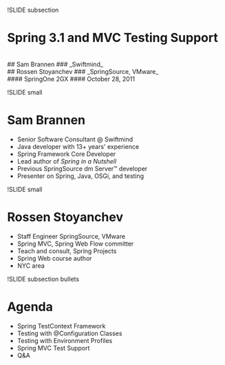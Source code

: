 !SLIDE subsection
# __Spring 3.1 and MVC Testing Support__
<br />
## Sam Brannen
### _Swiftmind_
<br />
## Rossen Stoyanchev
### _SpringSource, VMware_
<br />
#### SpringOne 2GX
#### October 28, 2011

!SLIDE small
# __Sam Brannen__

* Senior Software Consultant @ Swiftmind
* Java developer with 13+ years' experience
* Spring Framework Core Developer
* Lead author of _Spring in a Nutshell_
* Previous SpringSource dm Server™ developer
* Presenter on Spring, Java, OSGi, and testing

!SLIDE small
# __Rossen Stoyanchev__

* Staff Engineer SpringSource, VMware
* Spring MVC, Spring Web Flow committer
* Teach and consult, Spring Projects
* Spring Web course author
* NYC area

!SLIDE subsection bullets
# Agenda

* Spring TestContext Framework
* Testing with @Configuration Classes
* Testing with Environment Profiles
* Spring MVC Test Support
* Q&A
